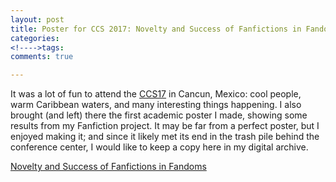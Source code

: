 ```yaml
---
layout: post
title: Poster for CCS 2017: Novelty and Success of Fanfictions in Fandoms
categories: 
<!---->tags: 
comments: true

---
```

It was a lot of fun to attend the [CCS17](http://ccs17.unam.mx/) in Cancun, Mexico: cool people, warm Caribbean waters, and many interesting things happening. I also brought (and left) there the first academic poster I made, showing some results from my Fanfiction project. It may be far from a perfect poster, but I enjoyed making it; and since it likely met its end in the trash pile behind the conference center, I would like to keep a copy here in my digital archive.


[Novelty and Success of Fanfictions in Fandoms]({{site.baseurl}}/img/ccs_poster.pdf)


